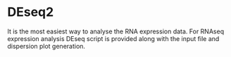 # DEseq2
It is the most easiest way to analyse the RNA expression data.
For RNAseq expression analysis DEseq script is provided along with the input file and dispersion plot generation.


